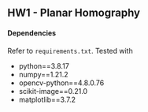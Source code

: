 ## HW1 - Planar Homography

#### Dependencies
Refer to `requirements.txt`. Tested with

* python==3.8.17
* numpy==1.21.2
* opencv-python==4.8.0.76
* scikit-image==0.21.0
* matplotlib==3.7.2